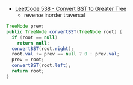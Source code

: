 
- [LeetCode 538 - Convert BST to Greater Tree](https://leetcode.com/problems/convert-bst-to-greater-tree/discuss/100506/Java-Recursive-O(n)-time)
  - reverse inorder traversal
```java
TreeNode prev;
public TreeNode convertBST(TreeNode root) {
  if (root == null)
    return null;
  convertBST(root.right);
  root.val += prev == null ? 0 : prev.val;
  prev = root;
  convertBST(root.left);
  return root;
}
```







